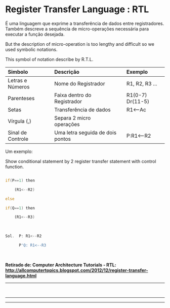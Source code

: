 # Register Transfer Language : RTL

É uma linguagem que exprime a transferência de dados entre registradores.
Também descreve a sequência de micro-operações necessária para executar a função desejada.

But the description of micro-operation is too lengthy and difficult so we used symbolic notations.

This symbol of notation describe by R.T.L.


| Simbolo | | Descrição | | Exemplo |
|:------------------------------------|------|:------------------------------------|------|:-------------|
|Letras e Números |  | Nome do Registrador  |   | R1, R2, R3 ... |
| Parenteses |  | Faixa dentro do Registrador |   | R1(0-7)  Dr(11-5) |
| Setas   | | Transferência de dados |   | R1<--Ac |
| Vírgula (,) |  | Separa 2 micro operações  |   |   |
| Sinal de Controle |  | Uma letra seguida de dois pontos |   | P:R1<--R2  |

Um exemplo:

Show conditional statement by 2 register transfer statement with control function.

```asm

if(P==1) then

    (R1<--R2)

else

if(Q==1) then

    (R1<--R3)

```

<br>

```asm
Sol.  P: R1<--R2

      P'Q: R1<--R3
```

<br>

**Retirado de: Computer Architecture Tutorials - RTL: http://allcomputertopics.blogspot.com/2012/12/register-transfer-language.html**

***

<br>

***

***

<!-- FIM -->


